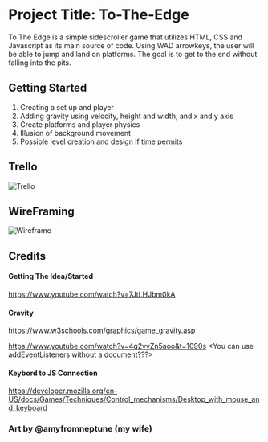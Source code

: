 # Project Title: To-The-Edge

To The Edge is a simple sidescroller game that utilizes HTML, CSS and Javascript as its main source of code. Using WAD arrowkeys, the user will be able to jump and land on platforms. The goal is to get to the end without falling into the pits. 

## Getting Started

1. Creating a set up and player
2. Adding gravity using velocity, height and width, and x and y axis
3. Create platforms and player physics
4. Illusion of background movement
5. Possible level creation and design if time permits

## Trello

![Trello](https://trello.com/b/jevicmJI/to-the-edge-demo)



## WireFraming

![Wireframe](https://phoenixkhan740367.invisionapp.com/freehand/Untitled-oTTDt1I2m?dsid_h=5794b36bff919dd5e1208ba37e3a6c889278dc5f33876a126b469c0d01e285ec&uid_h=e1101fd2dda8de0d0bac0a642e2ea939d67c07f5b86a269122eb2f4becadae07)







## Credits

#### Getting The Idea/Started
https://www.youtube.com/watch?v=7JtLHJbm0kA

#### Gravity
https://www.w3schools.com/graphics/game_gravity.asp

https://www.youtube.com/watch?v=4q2vvZn5aoo&t=1090s <You can use addEventListeners without a document???>

#### Keybord to JS Connection
https://developer.mozilla.org/en-US/docs/Games/Techniques/Control_mechanisms/Desktop_with_mouse_and_keyboard

### Art by @amyfromneptune (my wife)
